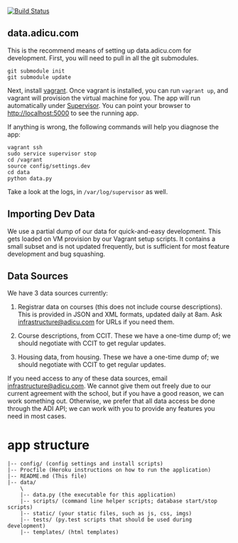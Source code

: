 
[![Build Status](https://travis-ci.org/adicu/data.adicu.com.png?branch=travis)](https://travis-ci.org/adicu/data.adicu.com)

data.adicu.com
---

This is the recommend means of setting up data.adicu.com for development.
First, you will need to pull in all the git submodules.

    git submodule init
    git submodule update

Next, install [vagrant](http://www.vagrantup.com/).
Once vagrant is installed, you can run `vagrant up`, and vagrant will provision the virtual machine for you.
The app will run automatically under [Supervisor](http://supervisord.org/).
You can point your browser to [http://localhost:5000](http://localhost:5000) to see the running app.

If anything is wrong, the following commands will help you diagnose the app:

    vagrant ssh
    sudo service supervisor stop
    cd /vagrant
    source config/settings.dev
    cd data
    python data.py

Take a look at the logs, in `/var/log/supervisor` as well.

## Importing Dev Data

We use a partial dump of our data for quick-and-easy development. This gets
loaded on VM provision by our Vagrant setup scripts. It contains a small subset
and is not updated frequently, but is sufficient for most feature development
and bug squashing.

## Data Sources

We have 3 data sources currently:

1. Registrar data on courses (this does not include course descriptions). This
   is provided in JSON and XML formats, updated daily at 8am. Ask
   <infrastructure@adicu.com> for URLs if you need them.

2. Course descriptions, from CCIT. These we have a one-time dump of; we should
   negotiate with CCIT to get regular updates.

3. Housing data, from housing. These we have a one-time dump of; we should
   negotiate with CCIT to get regular updates.

If you need access to any of these data sources, email
<infrastructure@adicu.com>. We cannot give them out freely due to our current
agreement with the school, but if you have a good reason, we can work something
out. Otherwise, we prefer that all data access be done through the ADI API; we
can work with you to provide any features you need in most cases.

# app structure

    |-- config/ (config settings and install scripts)
    |-- Procfile (Heroku instructions on how to run the application)
    |-- README.md (This file)
    |-- data/
        \
        |-- data.py (the executable for this application)
        |-- scripts/ (command line helper scripts; database start/stop scripts)
        |-- static/ (your static files, such as js, css, imgs)
        |-- tests/ (py.test scripts that should be used during development)
        |-- templates/ (html templates)

